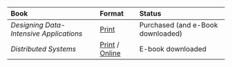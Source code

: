 | Book | Format | Status |
| :-- | :-- | :-- |
| *Designing Data-Intensive Applications* | [Print](https://www.amazon.com/dp/1449373321) | Purchased (and e-Book downloaded) |
| *Distributed Systems* | [Print](https://www.amazon.com/dp/1543057381/) / [Online](https://www.distributed-systems.net/index.php/books/ds3/) | E-book downloaded |